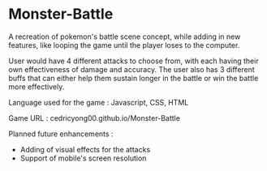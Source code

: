 # Monster-Battle
A recreation of pokemon's battle scene concept, while adding in new features, like looping the game until the player loses to the computer.

User would have 4 different attacks to choose from, with each having their own effectiveness of damage and accuracy. The user also has 3 different buffs that can either help them sustain longer in the battle or win the battle more effectively.

Language used for the game : Javascript, CSS, HTML

Game URL : cedricyong00.github.io/Monster-Battle

Planned future enhancements : 
- Adding of visual effects for the attacks
- Support of mobile's screen resolution
